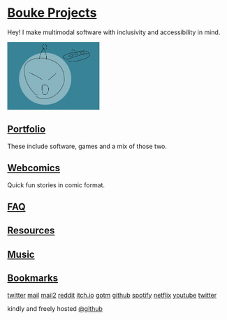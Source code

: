
# [Bouke Projects](https://boukew99.github.io/)
Hey! I make multimodal software with inclusivity and accessibility in mind.

![alien profile picture](alien.webp)


## [Portfolio](portfolio/)
These include software, games and a mix of those two.

## [Webcomics](comic/)
Quick fun stories in comic format.
## [FAQ](faq/)

## [Resources](resource/)
## [Music](music/)

## [Bookmarks](bookmark/index.html)
[twitter](https://twitter.com/home)
[mail](https://mail.google.com/mail/u/0/?hl=nl#inbox)
[mail2](https://outlook.live.com/mail/0/inbox)
[reddit](https://www.reddit.com/)
[itch.io](https://howyoudoing.itch.io/)
[gotm](https://gotm.io)
[github](https://github.com/)
[spotify](https://open.spotify.com/)
[netflix](https://www.netflix.com/)
[youtube](https://www.youtube.com/)
<a href="">twitter</a>

kindly and freely hosted [@github](https://github.com/boukew99/boukew99.github.io)
